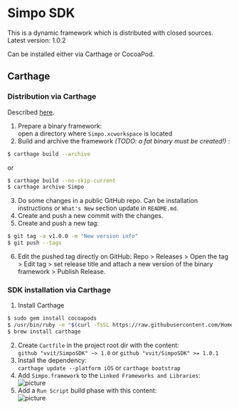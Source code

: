 # Simpo SDK

This is a dynamic framework which is distributed with closed sources.  
Latest version: 1.0.2

Can be installed either via Carthage or CocoaPod.

## Carthage
### Distribution via Carthage
Described [here](https://github.com/Carthage/Carthage#supporting-carthage-for-your-framework).

1. Prepare a binary framework:  
open a directory where `Simpo.xcworkspace` is located
2. Build and archive the framework _(TODO: a fat binary must be created!)_ :  
```bash
$ carthage build --archive
```
or 
```bash
$ carthage build --no-skip-current
$ carthage archive Simpo
```
 
3. Do some changes in a public GitHub repo. Can be installation instructions or `What's New` section update in `README.md`.
4. Create and push a new commit with the changes.
5. Create and push a new tag:  
```bash
$ git tag -a v1.0.0 -m "New version info"
$ git push --tags
```
6. Edit the pushed tag directly on GitHub: Repo > Releases > Open the tag > Edit tag > set release title and attach a new version of the binary framework > Publish Release.

### SDK installation via Carthage

1. Install Carthage  
```bash
$ sudo gem install cocoapods
$ /usr/bin/ruby -e "$(curl -fsSL https://raw.githubusercontent.com/Homebrew/install/master/install)"
$ brew install carthage
```
2. Create `Cartfile` in the project root dir with the content:  
`github "vvit/SimpoSDK" ~> 1.0` or `github "vvit/SimpoSDK" >= 1.0.1`
3. Install the dependency:  
`carthage update --platform iOS` or `carthage bootstrap`
4. Add `Simpo.framework` to the `Linked Frameworks and Libraries`:  
![picture](https://github.com/vvit/SimpoSDK/blob/master/carthage1.png)
5. Add a `Run Script` build phase with this content:  
![picture](https://github.com/vvit/SimpoSDK/blob/master/carthage2.png)
